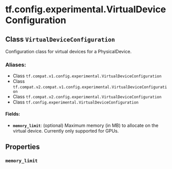 <div itemscope itemtype="http://developers.google.com/ReferenceObject">
<meta itemprop="name" content="tf.config.experimental.VirtualDeviceConfiguration" />
<meta itemprop="path" content="Stable" />
<meta itemprop="property" content="memory_limit"/>
</div>

# tf.config.experimental.VirtualDeviceConfiguration

## Class `VirtualDeviceConfiguration`

Configuration class for virtual devices for a PhysicalDevice.



### Aliases:

* Class `tf.compat.v1.config.experimental.VirtualDeviceConfiguration`
* Class `tf.compat.v2.compat.v1.config.experimental.VirtualDeviceConfiguration`
* Class `tf.compat.v2.config.experimental.VirtualDeviceConfiguration`
* Class `tf.config.experimental.VirtualDeviceConfiguration`

<!-- Placeholder for "Used in" -->


#### Fields:


* <b>`memory_limit`</b>: (optional) Maximum memory (in MB) to allocate on the virtual
  device. Currently only supported for GPUs.

## Properties

<h3 id="memory_limit"><code>memory_limit</code></h3>






